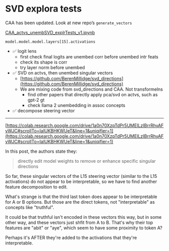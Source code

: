 # SVD explora tests

CAA has been updated. Look at new repo’s `generate_vectors`

[CAA_actvs_unembSVD_explrTests_v1.ipynb](https://colab.research.google.com/drive/1a0n70XzpTdPr5UMEILzIBrrRhyAFvWJC)

`model.model.model.layers[15].activations`

- ✅ logit lens
    - first check final logits are unembed corr before unembed intr feats
    - check its shape is corr
    - try layer norm before unembed
- ✅ SVD on actvs, then unembed singular vectors
    - [https://github.com/BerenMillidge/svd_directions](https://github.com/BerenMillidge/svd_directions)
    - We are mixing code from svd_directions and CAA. Not transformelns
        - find other papers that directly apply pca/svd on actvs, such as gpt-2 gt
        - check llama 2 unembedding in assoc concepts
- ✅ decompose steering vector

---

[https://colab.research.google.com/drive/1a0n70XzpTdPr5UMEILzIBrrRhyAFvWJC#scrollTo=IaIUKBHKWUeT&line=1&uniqifier=1](https://colab.research.google.com/drive/1a0n70XzpTdPr5UMEILzIBrrRhyAFvWJC#scrollTo=IaIUKBHKWUeT&line=1&uniqifier=1)

In this post, the authors state they:

> directly edit model weights to remove or enhance specific singular directions
> 

So far, these singular vectors of the L15 steering vector (similar to the L15 activations) do not appear to be interpretable, so we have to find another feature decomposition to edit.

What's strange is that the third last token does appear to be interpretable for A or B options. But those are the direct tokens, not "interpretable" as concepts like "truthful".

It could be that truthful isn't encoded in these vectors this way, but in some other way, and these vectors just shfit from A to B. That's why their top features are "abit" or "aye", which seem to have some proximity to token A?

Perhaps it's AFTER they're added to the activations that they're interpretable.